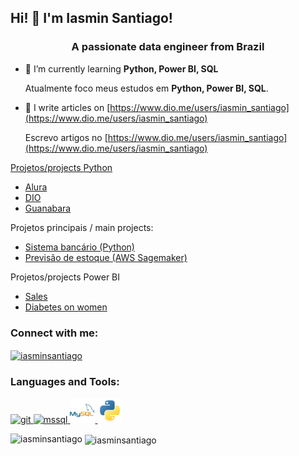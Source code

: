 ## Hi! 👋 I'm Iasmin Santiago!
<h3 align="center">A passionate data engineer from Brazil</h3>

- 🌱 I’m currently learning **Python, Power BI, SQL**

  Atualmente foco meus estudos em **Python, Power BI, SQL**. 

- 📝 I write articles on [https://www.dio.me/users/iasmin_santiago](https://www.dio.me/users/iasmin_santiago)

  Escrevo artigos no [https://www.dio.me/users/iasmin_santiago](https://www.dio.me/users/iasmin_santiago)

[Projetos/projects Python](https://github.com/iasminsantiago/Projetos-python)
- [Alura](https://github.com/iasminsantiago/Projetos-python/tree/master/alura)
- [DIO](https://github.com/iasminsantiago/Projetos-python/tree/master/DIO)
- [Guanabara](https://github.com/iasminsantiago/Projetos-python/tree/master/Cursoemvideo/Projetos_a_limpo_pythoncursoemvideo)


Projetos principais / main projects:
- [Sistema bancário (Python)](https://github.com/iasminsantiago/sistema_bancario)
- [Previsão de estoque (AWS Sagemaker)](https://github.com/iasminsantiago/lab-aws-sagemaker-canvas-estoque)

  

Projetos/projects Power BI
- [Sales](https://github.com/iasminsantiago/powerbi_reports/tree/sales-powerbi)
- [Diabetes on women](https://github.com/iasminsantiago/powerbi_reports/tree/diabetes_kaggledataset)




<h3 align="left">Connect with me:</h3>
<p align="left">
<a href="https://linkedin.com/in/iasminsantiago" target="blank"><img align="center" src="https://raw.githubusercontent.com/rahuldkjain/github-profile-readme-generator/master/src/images/icons/Social/linked-in-alt.svg" alt="iasminsantiago" height="30" width="40" /></a>
</p>

<h3 align="left">Languages and Tools:</h3>
<p align="left"> <a href="https://git-scm.com/" target="_blank" rel="noreferrer"> <img src="https://www.vectorlogo.zone/logos/git-scm/git-scm-icon.svg" alt="git" width="40" height="40"/> </a> <a href="https://www.microsoft.com/en-us/sql-server" target="_blank" rel="noreferrer"> <img src="https://www.svgrepo.com/show/303229/microsoft-sql-server-logo.svg" alt="mssql" width="40" height="40"/> </a> <a href="https://www.mysql.com/" target="_blank" rel="noreferrer"> <img src="https://raw.githubusercontent.com/devicons/devicon/master/icons/mysql/mysql-original-wordmark.svg" alt="mysql" width="40" height="40"/> </a> <a href="https://www.python.org" target="_blank" rel="noreferrer"> <img src="https://raw.githubusercontent.com/devicons/devicon/master/icons/python/python-original.svg" alt="python" width="40" height="40"/> </a> </p>

<p><img align="left" src="https://github-readme-stats.vercel.app/api/top-langs?username=iasminsantiago&show_icons=true&locale=en&layout=compact" alt="iasminsantiago" /></p>

<p>&nbsp;<img align="center" src="https://github-readme-stats.vercel.app/api?username=iasminsantiago&show_icons=true&locale=en" alt="iasminsantiago" /></p>

<!--
**iasminsantiago/iasminsantiago** is a ✨ _special_ ✨ repository because its `README.md` (this file) appears on your GitHub profile.

Here are some ideas to get you started:

- 🔭 I’m currently working on ...
- 🌱 I’m currently learning ...
- 👯 I’m looking to collaborate on ...
- 🤔 I’m looking for help with ...
- 💬 Ask me about ...
- 📫 How to reach me: ...
- 😄 Pronouns: ...
- ⚡ Fun fact: ...
-->
